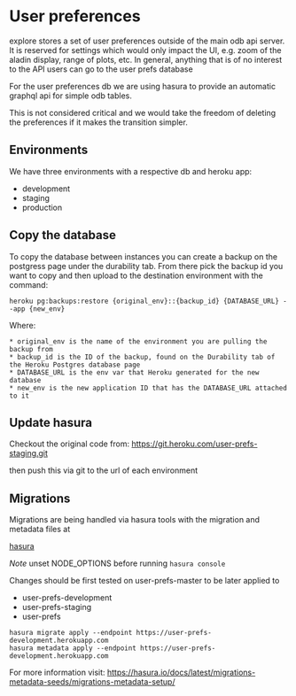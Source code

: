 # User preferences

explore stores a set of user preferences outside of the main odb api server. It is reserved
for settings which would only impact the UI, e.g. zoom of the aladin display, range of plots, etc.
In general, anything that is of no interest to the API users can go to the user prefs database

For the user preferences db we are using hasura to provide an automatic graphql api for simple
odb tables.

This is not considered critical and we would take the freedom of deleting the preferences if it
makes the transition simpler.

## Environments
We have three environments with a respective db and heroku app:
* development
* staging
* production

## Copy the database
To copy the database between instances you can create a backup on the postgress page under the
durability tab. From there pick the backup id you want to copy and then upload to the destination
environment with the command:

```
heroku pg:backups:restore {original_env}::{backup_id} {DATABASE_URL} --app {new_env}
```

Where:

    * original_env is the name of the environment you are pulling the backup from
    * backup_id is the ID of the backup, found on the Durability tab of the Heroku Postgres database page
    * DATABASE_URL is the env var that Heroku generated for the new database
    * new_env is the new application ID that has the DATABASE_URL attached to it


## Update hasura
Checkout the original code from:
https://git.heroku.com/user-prefs-staging.git

then push this via git to the url of each environment

## Migrations
Migrations are being handled via hasura tools with the migration and metadata files at

[hasura](hasura/user-prefs)

*Note* unset NODE_OPTIONS before running `hasura console`

Changes should be first tested on user-prefs-master to be later applied to
* user-prefs-development
* user-prefs-staging
* user-prefs

```
hasura migrate apply --endpoint https://user-prefs-development.herokuapp.com
hasura metadata apply --endpoint https://user-prefs-development.herokuapp.com
```

For more information visit:
https://hasura.io/docs/latest/migrations-metadata-seeds/migrations-metadata-setup/
